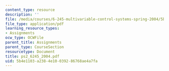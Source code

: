 ```yaml
---
content_type: resource
description: ''
file: /media/courses/6-245-multivariable-control-systems-spring-2004/5b4e1103a2384e10039286768ae4a7fa_ps2_6245_2004.pdf
file_type: application/pdf
learning_resource_types:
- Assignments
ocw_type: OCWFile
parent_title: Assignments
parent_type: CourseSection
resourcetype: Document
title: ps2_6245_2004.pdf
uid: 5b4e1103-a238-4e10-0392-86768ae4a7fa
---
```

